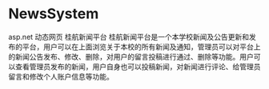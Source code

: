 # NewsSystem
asp.net 动态网页  桂航新闻平台
桂航新闻平台是一个本学校新闻及公告更新和发布的平台，用户可以在上面浏览关于本校的所有新闻及通知，管理员可以对平台上的新闻公告发布、修改、删除，对用户的留言投稿进行通过、删除等功能。用户可以查看管理员发布的新闻，用户自身也可以投稿新闻，对新闻进行评论、给管理员留言和修改个人账户信息等功能。
